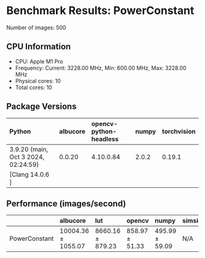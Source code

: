 # Benchmark Results: PowerConstant

Number of images: 500

## CPU Information

- CPU: Apple M1 Pro
- Frequency: Current: 3228.00 MHz, Min: 600.00 MHz, Max: 3228.00 MHz
- Physical cores: 10
- Total cores: 10

## Package Versions

| Python                                | albucore   | opencv-python-headless   | numpy   | torchvision   |
|:--------------------------------------|:-----------|:-------------------------|:--------|:--------------|
| 3.9.20 (main, Oct  3 2024, 02:24:59)  | 0.0.20     | 4.10.0.84                | 2.0.2   | 0.19.1        |
| [Clang 14.0.6 ]                       |            |                          |         |               |

## Performance (images/second)

|               | albucore           | lut              | opencv         | numpy          | simsimd   |
|:--------------|:-------------------|:-----------------|:---------------|:---------------|:----------|
| PowerConstant | 10004.36 ± 1055.07 | 8660.16 ± 879.23 | 858.97 ± 51.33 | 495.99 ± 59.09 | N/A       |
